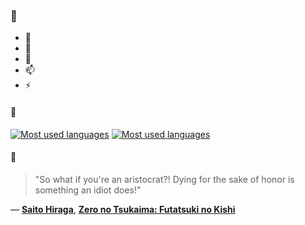 ### 👋

- 🔭
- 🌱
- 💬
- 📫
- ⚡

#### 🧏

[![Most used languages](https://github-readme-stats-aynah.vercel.app/api/top-langs/?username=aynh&theme=solarized-dark&langs_count=6&layout=compact&hide_title=true)](https://github.com/anuraghazra/github-readme-stats#gh-dark-mode-only)
[![Most used languages](https://github-readme-stats-aynah.vercel.app/api/top-langs/?username=aynh&theme=solarized-light&langs_count=6&layout=compact&hide_title=true)](https://github.com/anuraghazra/github-readme-stats#gh-light-mode-only)

#### 💬

> "So what if you're an aristocrat?! Dying for the sake of honor is something an idiot does!"

&mdash; [**Saito Hiraga**](https://myanimelist.net/character.php?q=Saito%20Hiraga&cat=character), [**Zero no Tsukaima: Futatsuki no Kishi**](https://myanimelist.net/search/all?q=Zero%20no%20Tsukaima%3A%20Futatsuki%20no%20Kishi&cat=all)
